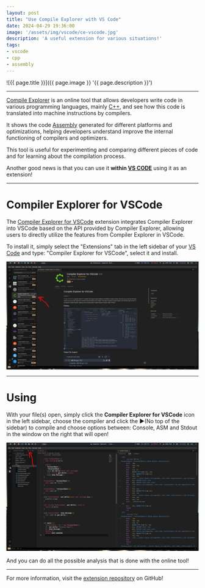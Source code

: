 ```yaml
---
layout: post
title: "Use Compile Explorer with VS Code"
date: 2024-04-29 19:36:00
image: '/assets/img/vscode/ce-vscode.jpg'
description: 'A useful extension for various situations!'
tags:
- vscode
- cpp
- assembly
---
```


![{{ page.title }}]({{ page.image }} '{{ page.description }}')

---

[Compile Explorer](https://compiler-explorer.com/) is an online tool that allows developers write code in various programming languages, mainly [C++](https://terminalroot.com/tags#cpp), and see how this code is translated into machine instructions by compilers.

It shows the code [Assembly](https://terminalroot.com/how-to-run-assembly-within-cpp-code/) generated for different platforms and optimizations, helping developers understand improve the internal functioning of compilers and optimizers.

This tool is useful for experimenting and comparing different pieces of code and for learning about the compilation process.

Another good news is that you can use it **within [VS CODE](https://terminalroot.com/tags#vscode)** using it as an extension!

---

# Compiler Explorer for VSCode
The [Compiler Explorer for VSCode](https://github.com/16bit-ykiko/vscode-compiler-explorer) extension integrates Compiler Explorer into VSCode based on the API provided by Compiler Explorer, allowing users to directly utilize the features from Compiler Explorer in VSCode.

To install it, simply select the "Extensions" tab in the left sidebar of your [VS Code](https://terminalroot.com.br/tags#vscode) and type: "Compiler Explorer for VSCode", select it and install.

![Compiler Explorer for VSCode](/assets/img/vscode/ce-vscode-1.jpg)

---

# Using
With your file(s) open, simply click the **Compiler Explorer for VSCode** icon in the left sidebar, choose the compiler and click the **▶**(No top of the sidebar) to compile and choose options between: Console, ASM and Stdout in the window on the right that will open!

![Compiler Explorer for VSCode](/assets/img/vscode/ce-vscode-2.jpg)

And you can do all the possible analysis that is done with the online tool!

---

For more information, visit the [extension repository](https://github.com/16bit-ykiko/vscode-compiler-explorer) on GitHub!
